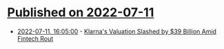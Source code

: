 # [Published on 2022-07-11](index.md)

* [2022-07-11, 16:05:00](https://slashdot.org/story/22/07/11/1552252/klarnas-valuation-slashed-by-39-billion-amid-fintech-rout?utm_source=rss1.0mainlinkanon&utm_medium=feed) - [Klarna's Valuation Slashed by $39 Billion Amid Fintech Rout](https://slashdot.org/story/22/07/11/1552252/klarnas-valuation-slashed-by-39-billion-amid-fintech-rout?utm_source=rss1.0mainlinkanon&utm_medium=feed)
